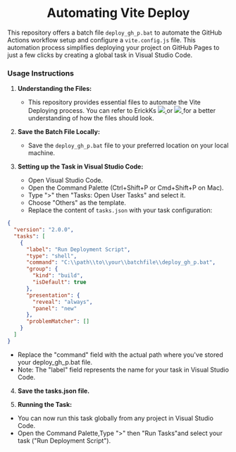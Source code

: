 <div align = "center"> <h1>Automating Vite Deploy </h1>
</div>

This repository offers a batch file `deploy_gh_p.bat` to automate the GitHub Actions workflow setup and configure a `vite.config.js` file. This automation process simplifies deploying your project on GitHub Pages to just a few clicks by creating a global task in Visual Studio Code.

### Usage Instructions

1. **Understanding the Files:**

   - This repository provides essential files to automate the Vite Deploying process. You can refer to ErickKs <a href="https://github.com/ErickKS/vite-react-router">
     <img src="https://img.shields.io/badge/Repository%20-%0A66C2.svg?&style=for-the-badge&logo=GitHub&logoColor=FFFFFF&color=282828" />
     </a>
     or <a href="https://www.youtube.com/watch?v=XhoWXhyuW_I">
     <img src="https://img.shields.io/badge/Youtube_Video%20-%0A66C2.svg?&style=for-the-badge&logo=YouTube&logoColor=FF0000&color=282828" />
     </a> for a better understanding of how the files should look.

2. **Save the Batch File Locally:**

   - Save the `deploy_gh_p.bat` file to your preferred location on your local machine.

3. **Setting up the Task in Visual Studio Code:**
   - Open Visual Studio Code.
   - Open the Command Palette (Ctrl+Shift+P or Cmd+Shift+P on Mac).
   - Type ">" then "Tasks: Open User Tasks" and select it.
   - Choose "Others" as the template.
   - Replace the content of `tasks.json` with your task configuration:

```json
{
  "version": "2.0.0",
  "tasks": [
    {
      "label": "Run Deployment Script",
      "type": "shell",
      "command": "C:\\path\\to\\your\\batchfile\\deploy_gh_p.bat",
      "group": {
        "kind": "build",
        "isDefault": true
      },
      "presentation": {
        "reveal": "always",
        "panel": "new"
      },
      "problemMatcher": []
    }
  ]
}
```

- Replace the "command" field with the actual path where you've stored your deploy_gh_p.bat file.
- Note: The "label" field represents the name for your task in Visual Studio Code.

4. **Save the tasks.json file.**

5. **Running the Task:**

- You can now run this task globally from any project in Visual Studio Code.
- Open the Command Palette,Type ">" then "Run Tasks"and select your task ("Run Deployment Script").
